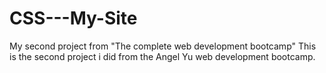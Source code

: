 # CSS---My-Site
My second project from "The complete web development bootcamp"
This is the second project i did from the Angel Yu web development bootcamp.
